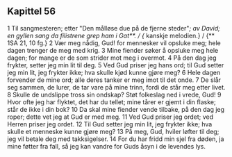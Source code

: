 ## Kapittel 56

1 Til sangmesteren; etter "Den målløse due på de fjerne steder"*; av David; en gyllen sang da filistrene grep ham i Gat**. / {* kanskje melodien.} / {** 1SA 21, 10 fg.}
2 Vær meg nådig, Gud! for mennesker vil opsluke meg; hele dagen trenger de meg med krig.
3 Mine fiender søker å opsluke meg hele dagen; for mange er de som strider mot meg i overmot.
4 På den dag jeg frykter, setter jeg min lit til deg.
5 Ved Gud priser jeg hans ord; til Gud setter jeg min lit, jeg frykter ikke; hva skulle kjød kunne gjøre meg?
6 Hele dagen forvender de mine ord; alle deres tanker er meg imot til det onde.
7 De slår seg sammen, de lurer, de tar vare på mine trinn, fordi de står meg etter livet.
8 Skulle de undslippe tross sin ondskap? Støt folkeslag ned i vrede, Gud!
9 Hvor ofte jeg har flyktet, det har du tellet; mine tårer er gjemt i din flaske; står de ikke i din bok?
10 Da skal mine fiender vende tilbake, på den dag jeg roper; dette vet jeg at Gud er med meg.
11 Ved Gud priser jeg ordet; ved Herren priser jeg ordet.
12 Til Gud setter jeg min lit, jeg frykter ikke; hva skulle et menneske kunne gjøre meg?
13 På meg, Gud, hviler løfter til deg; jeg vil betale deg med takksigelser.
14 For du har fridd min sjel fra døden, ja mine føtter fra fall, så jeg kan vandre for Guds åsyn i de levendes lys.
